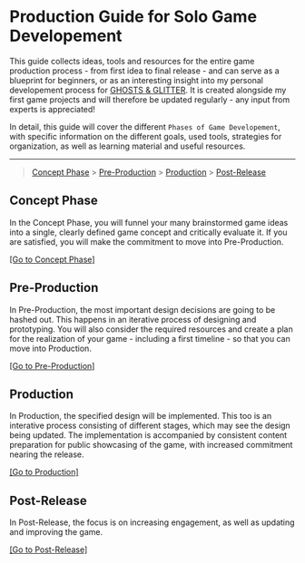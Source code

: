 # Production Guide for Solo Game Developement

This guide collects ideas, tools and resources for the entire game production process - from first idea to final release - and can serve as a blueprint for beginners, or as an interesting insight into my personal developement process for [GHOSTS & GLITTER](https://www.youtube.com/@ghostsnglitter). It is created alongside my first game projects and will therefore be updated regularly - any input from experts is appreciated!

In detail, this guide will cover the different `Phases of Game Developement`, with specific information on the different goals, used tools, strategies for organization, as well as learning material and useful resources.

---

> [Concept Phase](#concept-phase) >
> [Pre-Production](#pre-production) >
> [Production](#production) >
> [Post-Release](#post-release)

<a name="concept-phase"></a>
## Concept Phase

In the Concept Phase, you will funnel your many brainstormed game ideas into a single, clearly defined game concept and critically evaluate it. If you are satisfied, you will make the commitment to move into Pre-Production.

[[Go to Concept Phase]]()

<a name="pre-production"></a>
## Pre-Production

In Pre-Production, the most important design decisions are going to be hashed out. This happens in an iterative process of designing and prototyping. You will also consider the required resources and create a plan for the realization of your game - including a first timeline - so that you can move into Production.

[[Go to Pre-Production]]()

<a name="production"></a>
## Production

In Production, the specified design will be implemented. This too is an interative process consisting of different stages, which may see the design being updated. The implementation is accompanied by consistent content preparation for public showcasing of the game, with increased commitment nearing the release.

[[Go to Production]]()

<a name="post-release"></a>
## Post-Release

In Post-Release, the focus is on increasing engagement, as well as updating and improving the game.

[[Go to Post-Release]]()
